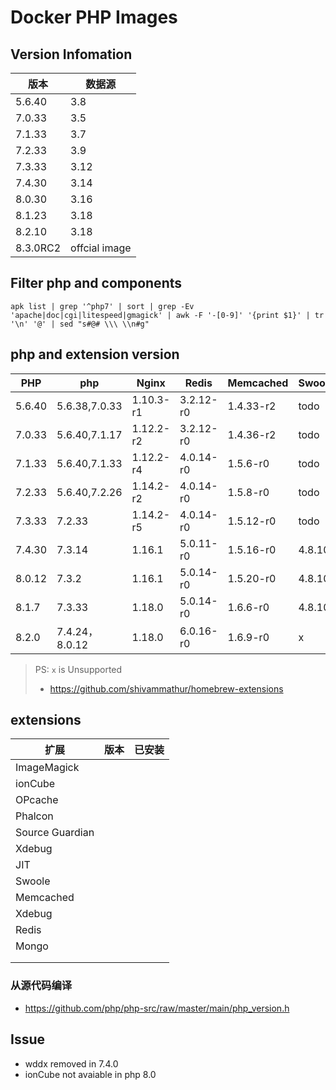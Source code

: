 # Docker PHP Images

## Version Infomation

| 版本     | 数据源        |
| -------- | ------------- |
| 5.6.40   | 3.8           |
| 7.0.33   | 3.5           |
| 7.1.33   | 3.7           |
| 7.2.33   | 3.9           |
| 7.3.33   | 3.12          |
| 7.4.30   | 3.14          |
| 8.0.30   | 3.16          |
| 8.1.23   | 3.18          |
| 8.2.10   | 3.18          |
| 8.3.0RC2 | offcial image |

## Filter php and components

`apk list | grep '^php7' | sort | grep -Ev 'apache|doc|cgi|litespeed|gmagick' | awk -F '-[0-9]' '{print $1}' | tr '\n' '@' | sed "s#@# \\\ \\n#g"`

## php and extension version

| PHP    | php            | Nginx     | Redis     | Memcached | Swoole | ioncube |
| ------ | -------------- | --------- | --------- | --------- | ------ | ------- |
| 5.6.40 | 5.6.38,7.0.33  | 1.10.3-r1 | 3.2.12-r0 | 1.4.33-r2 | todo   | √      |
| 7.0.33 | 5.6.40,7.1.17  | 1.12.2-r2 | 3.2.12-r0 | 1.4.36-r2 | todo   | √      |
| 7.1.33 | 5.6.40,7.1.33  | 1.12.2-r4 | 4.0.14-r0 | 1.5.6-r0  | todo   | √      |
| 7.2.33 | 5.6.40,7.2.26  | 1.14.2-r2 | 4.0.14-r0 | 1.5.8-r0  | todo   | √      |
| 7.3.33 | 7.2.33         | 1.14.2-r5 | 4.0.14-r0 | 1.5.12-r0 | todo   | √      |
| 7.4.30 | 7.3.14         | 1.16.1    | 5.0.11-r0 | 1.5.16-r0 | 4.8.10 | √      |
| 8.0.12 | 7.3.2          | 1.16.1    | 5.0.14-r0 | 1.5.20-r0 | 4.8.10 | x       |
| 8.1.7  | 7.3.33         | 1.18.0    | 5.0.14-r0 | 1.6.6-r0  | 4.8.10 | x       |
| 8.2.0  | 7.4.24，8.0.12 | 1.18.0    | 6.0.16-r0 | 1.6.9-r0  | x      | x       |

> PS: `x` is  Unsupported
>
>
>
> - https://github.com/shivammathur/homebrew-extensions

## extensions

| 扩展            | 版本 | 已安装 |
| --------------- | ---- | ------ |
| ImageMagick     |      |        |
| ionCube         |      |        |
| OPcache         |      |        |
| Phalcon         |      |        |
| Source Guardian |      |        |
| Xdebug          |      |        |
| JIT             |      |        |
| Swoole          |      |        |
| Memcached       |      |        |
| Xdebug          |      |        |
| Redis           |      |        |
| Mongo           |      |        |
|                 |      |        |
|                 |      |        |

### 从源代码编译

- https://github.com/php/php-src/raw/master/main/php_version.h

## Issue

- wddx removed in 7.4.0
- ionCube not avaiable in php 8.0
